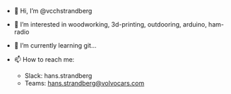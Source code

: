 * 👋 Hi, I’m @vcchstrandberg
* 👀 I’m interested in woodworking, 3d-printing, outdooring, arduino, ham-radio
* 🌱 I’m currently learning git...
* 📫 How to reach me:

  * Slack: hans.strandberg 
  * Teams: hans.strandberg@volvocars.com

<!---
vcchstrandberg/vcchstrandberg is a ✨ special ✨ repository because its `README.md` (this file) appears on your GitHub profile.
You can click the Preview link to take a look at your changes.
--->
